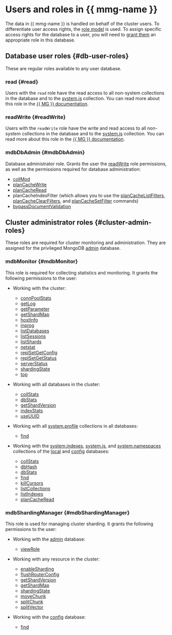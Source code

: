 # Users and roles in {{ mmg-name }}

The data in {{ mmg-name }} is handled on behalf of the cluster users. To differentiate user access rights, the [role model](https://docs.mongodb.com/manual/core/authorization/) is used. To assign specific access rights for the database to a user, you will need to [grant them](../operations/cluster-users.md) an appropriate role in this database.

## Database user roles {#db-user-roles}

These are regular roles available to any user database.

### read {#read}

Users with the `read` role have the read access to all non-system collections in the database and to the [system.js](https://docs.mongodb.com/manual/reference/system-collections/index.html#%3Cdatabase%3E.system.js) collection. You can read more about this role in the [{{ MG }} documentation](https://docs.mongodb.com/manual/reference/built-in-roles/#read).

### readWrite {#readWrite}

Users with the `readWrite` role have the write and read access to all non-system collections in the database and to the [system.js](https://docs.mongodb.com/manual/reference/system-collections/index.html#%3Cdatabase%3E.system.js) collection. You can read more about this role in the [{{ MG }} documentation](https://docs.mongodb.com/manual/reference/built-in-roles/#readWrite).


### mdbDbAdmin {#mdbDbAdmin}

Database administrator role. Grants the user the [readWrite](#readWrite) role permissions, as well as the permissions required for database administration:


  * [collMod](https://docs.mongodb.com/manual/reference/privilege-actions/#collMod)
  * [planCacheWrite](https://docs.mongodb.com/manual/reference/privilege-actions/#planCacheWrite)
  * [planCacheRead](https://docs.mongodb.com/manual/reference/privilege-actions/#planCacheRead)
  * planCacheIndexFilter (which allows you to use the [planCacheListFilters](https://docs.mongodb.com/manual/reference/command/planCacheListFilters/index.html), [planCacheClearFilters](https://docs.mongodb.com/manual/reference/command/planCacheClearFilters/index.html), and [planCacheSetFilter](https://docs.mongodb.com/manual/reference/command/planCacheSetFilter/index.html) commands)
  * [bypassDocumentValidation](https://docs.mongodb.com/manual/reference/privilege-actions/#bypassDocumentValidation)

## Cluster administrator roles {#cluster-admin-roles}

These roles are required for cluster monitoring and administration. They are assigned for the privileged MongoDB [admin](https://docs.mongodb.com/manual/reference/glossary/#term-admin-database) database.

### mdbMonitor {#mdbMonitor}

This role is required for collecting statistics and monitoring. It grants the following permissions to the user:

* Working with the cluster:

  * [connPoolStats](https://docs.mongodb.com/manual/reference/privilege-actions/#connPoolStats)
  * [getLog](https://docs.mongodb.com/manual/reference/privilege-actions/#getLog)
  * [getParameter](https://docs.mongodb.com/manual/reference/privilege-actions/#getParameter)
  * [getShardMap](https://docs.mongodb.com/manual/reference/privilege-actions/#getShardMap)
  * [hostInfo](https://docs.mongodb.com/manual/reference/privilege-actions/#hostInfo)
  * [inprog](https://docs.mongodb.com/manual/reference/privilege-actions/#inprog)
  * [listDatabases](https://docs.mongodb.com/manual/reference/privilege-actions/#listDatabases)
  * [listSessions](https://docs.mongodb.com/manual/reference/privilege-actions/#listSessions)
  * [listShards](https://docs.mongodb.com/manual/reference/privilege-actions/#listShards)
  * [netstat](https://docs.mongodb.com/manual/reference/privilege-actions/#netstat)
  * [replSetGetConfig](https://docs.mongodb.com/manual/reference/privilege-actions/#replSetGetConfig)
  * [replSetGetStatus](https://docs.mongodb.com/manual/reference/privilege-actions/#replSetGetStatus)
  * [serverStatus](https://docs.mongodb.com/manual/reference/privilege-actions/#serverStatus)
  * [shardingState](https://docs.mongodb.com/manual/reference/privilege-actions/#shardingState)
  * [top](https://docs.mongodb.com/manual/reference/privilege-actions/#top)

* Working with all databases in the cluster:

  * [collStats](https://docs.mongodb.com/manual/reference/privilege-actions/#collStats)
  * [dbStats](https://docs.mongodb.com/manual/reference/privilege-actions/#dbStats)
  * [getShardVersion](https://docs.mongodb.com/manual/reference/privilege-actions/#getShardVersion)
  * [indexStats](https://docs.mongodb.com/manual/reference/privilege-actions/#indexStats)
  * [useUUID](https://docs.mongodb.com/manual/reference/privilege-actions/#useUUID)

* Working with all [system.profile](https://docs.mongodb.com/manual/reference/system-collections/index.html#%3Cdatabase%3E.system.profile) collections in all databases:

  * [find](https://docs.mongodb.com/manual/reference/privilege-actions/#find)

* Working with the [system.indexes](https://docs.mongodb.com/manual/reference/system-collections/index.html#%3Cdatabase%3E.system.indexes), [system.js](https://docs.mongodb.com/manual/reference/system-collections/index.html#%3Cdatabase%3E.system.js), and [system.namespaces](https://docs.mongodb.com/manual/reference/system-collections/index.html#%3Cdatabase%3E.system.namespaces) collections of the [local](https://docs.mongodb.com/manual/reference/local-database/) and [config](https://docs.mongodb.com/manual/reference/config-database/) databases:

  * [collStats](https://docs.mongodb.com/manual/reference/privilege-actions/#collStats)
  * [dbHash](https://docs.mongodb.com/manual/reference/privilege-actions/#dbHash)
  * [dbStats](https://docs.mongodb.com/manual/reference/privilege-actions/#dbStats)
  * [find](https://docs.mongodb.com/manual/reference/privilege-actions/#find)
  * [killCursors](https://docs.mongodb.com/manual/reference/privilege-actions/#killCursors)
  * [listCollections](https://docs.mongodb.com/manual/reference/privilege-actions/#listCollections)
  * [listIndexes](https://docs.mongodb.com/manual/reference/privilege-actions/#listIndexes)
  * [planCacheRead](https://docs.mongodb.com/manual/reference/privilege-actions/#planCacheRead)

### mdbShardingManager {#mdbShardingManager}

This role is used for managing cluster sharding. It grants the following permissions to the user:

* Working with the [admin](https://docs.mongodb.com/manual/reference/glossary/#term-admin-database) database:

  * [viewRole](https://docs.mongodb.com/manual/reference/privilege-actions/#viewRole)

* Working with any resource in the cluster:

  * [enableSharding](https://docs.mongodb.com/manual/reference/privilege-actions/#enableSharding)
  * [flushRouterConfig](https://docs.mongodb.com/manual/reference/privilege-actions/#flushRouterConfig)
  * [getShardVersion](https://docs.mongodb.com/manual/reference/privilege-actions/#getShardVersion)
  * [getShardMap](https://docs.mongodb.com/manual/reference/privilege-actions/#getShardMap)
  * [shardingState](https://docs.mongodb.com/manual/reference/privilege-actions/#shardingState)
  * [moveChunk](https://docs.mongodb.com/manual/reference/privilege-actions/#moveChunk)
  * [splitChunk](https://docs.mongodb.com/manual/reference/privilege-actions/#splitChunk)
  * [splitVector](https://docs.mongodb.com/manual/reference/privilege-actions/#splitVector)

* Working with the [config](https://docs.mongodb.com/manual/reference/config-database/) database:

  * [find](https://docs.mongodb.com/manual/reference/privilege-actions/#find)
